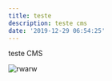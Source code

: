 ```yaml
---
title: teste
description: teste cms
date: '2019-12-29 06:54:25'
---
```

teste CMS



![rwarw](/assets/ejsw0zmxkacx4qz.jpg "imagem legal")
